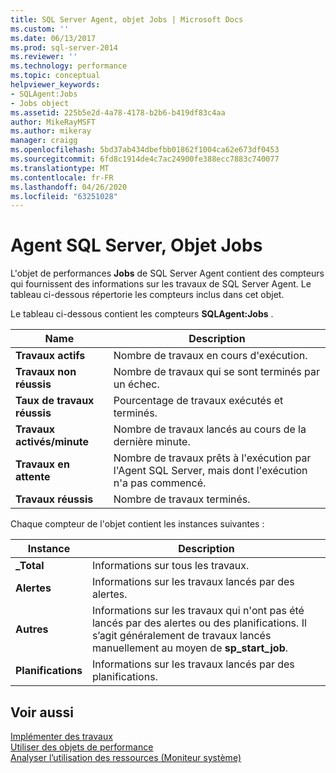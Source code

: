 ```yaml
---
title: SQL Server Agent, objet Jobs | Microsoft Docs
ms.custom: ''
ms.date: 06/13/2017
ms.prod: sql-server-2014
ms.reviewer: ''
ms.technology: performance
ms.topic: conceptual
helpviewer_keywords:
- SQLAgent:Jobs
- Jobs object
ms.assetid: 225b5e2d-4a78-4178-b2b6-b419df83c4aa
author: MikeRayMSFT
ms.author: mikeray
manager: craigg
ms.openlocfilehash: 5bd37ab434dbefbb01862f1004ca62e673df0453
ms.sourcegitcommit: 6fd8c1914de4c7ac24900fe388ecc7883c740077
ms.translationtype: MT
ms.contentlocale: fr-FR
ms.lasthandoff: 04/26/2020
ms.locfileid: "63251028"
---
```

# <a name="sql-server-agent-jobs-object"></a>Agent SQL Server, Objet Jobs
  L'objet de performances **Jobs** de SQL Server Agent contient des compteurs qui fournissent des informations sur les travaux de SQL Server Agent. Le tableau ci-dessous répertorie les compteurs inclus dans cet objet.  
  
 Le tableau ci-dessous contient les compteurs **SQLAgent:Jobs** .  
  
|Name|Description|  
|----------|-----------------|  
|**Travaux actifs**|Nombre de travaux en cours d'exécution.|  
|**Travaux non réussis**|Nombre de travaux qui se sont terminés par un échec.|  
|**Taux de travaux réussis**|Pourcentage de travaux exécutés et terminés.|  
|**Travaux activés/minute**|Nombre de travaux lancés au cours de la dernière minute.|  
|**Travaux en attente**|Nombre de travaux prêts à l'exécution par l'Agent SQL Server, mais dont l'exécution n'a pas commencé.|  
|**Travaux réussis**|Nombre de travaux terminés.|  
  
 Chaque compteur de l'objet contient les instances suivantes :  
  
|Instance|Description|  
|--------------|-----------------|  
|**_Total**|Informations sur tous les travaux.|  
|**Alertes**|Informations sur les travaux lancés par des alertes.|  
|**Autres**|Informations sur les travaux qui n'ont pas été lancés par des alertes ou des planifications. Il s’agit généralement de travaux lancés manuellement au moyen de **sp_start_job**.|  
|**Planifications**|Informations sur les travaux lancés par des planifications.|  
  
## <a name="see-also"></a>Voir aussi  
 [Implémenter des travaux](../../ssms/agent/implement-jobs.md)   
 [Utiliser des objets de performance](../../ssms/agent/use-performance-objects.md)   
 [Analyser l’utilisation des ressources &#40;Moniteur système&#41;](monitor-resource-usage-system-monitor.md)  
  
  
